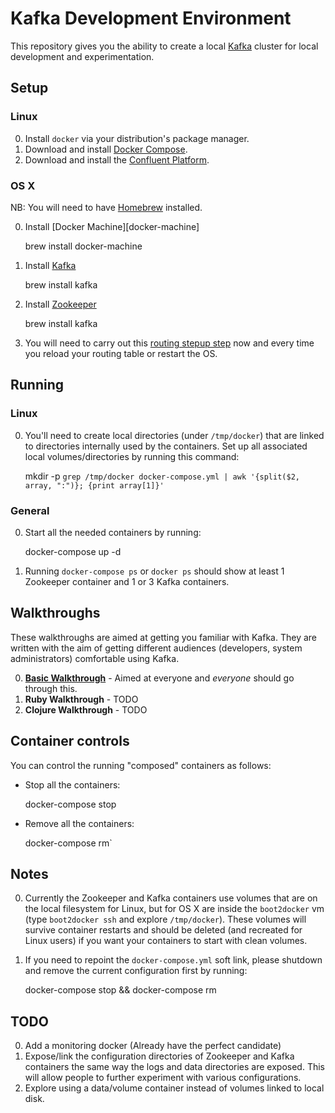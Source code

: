 # Kafka Development Environment

This repository gives you the ability to create a local [Kafka][kafka] cluster
for local development and experimentation.

##  Setup

### Linux

0. Install `docker` via your distribution's package manager.
0. Download and install [Docker Compose][docker-compose].
0. Download and install the [Confluent Platform][confluent-platform].

### OS X

NB: You will need to have [Homebrew][homebrew] installed.

0. Install [Docker Machine][docker-machine]

    brew install docker-machine

0. Install [Kafka][kafka]

    brew install kafka

0. Install [Zookeeper][zookeeper]

    brew install kafka

0. You will need to carry out this [routing stepup step](./OSX-Routing.md) now
   and every time you reload your routing table or restart the OS.

## Running

### Linux

0. You'll need to create local directories (under `/tmp/docker`) that are linked
   to directories internally used by the containers. Set up all associated local
   volumes/directories by running this command:

    mkdir -p `grep /tmp/docker docker-compose.yml | awk '{split($2, array, ":")}; {print array[1]}'`

### General

0. Start all the needed containers by running:

    docker-compose up -d

0. Running `docker-compose ps` or `docker ps` should show at least 1 Zookeeper
   container and 1 or 3 Kafka containers.

##  Walkthroughs

These walkthroughs are aimed at getting you familiar with Kafka. They are
written with the aim of getting different audiences (developers, system
administrators) comfortable using Kafka.

0. [**Basic Walkthrough**](./walkthroughs/basic_walkthrough/README.md) - Aimed at everyone and *everyone* should go through this.
0. **Ruby Walkthrough** - TODO
0. **Clojure Walkthrough** - TODO

## Container controls

You can control the running "composed" containers as follows:

* Stop all the containers:

    docker-compose stop

* Remove all the containers:

    docker-compose rm`

##  Notes

0. Currently the Zookeeper and Kafka containers use volumes that are on the
   local filesystem for Linux, but for OS X are inside the `boot2docker` vm
   (type `boot2docker ssh` and explore `/tmp/docker`). These volumes will
   survive container restarts and should be deleted (and recreated for Linux
   users) if you want your containers to start with clean volumes.
0. If you need to repoint the `docker-compose.yml` soft link, please shutdown
   and remove the current configuration first by running:

    docker-compose stop && docker-compose rm

##  TODO

0. Add a monitoring docker (Already have the perfect candidate)
0. Expose/link the configuration directories of Zookeeper and Kafka containers
   the same way the logs and data directories are exposed. This will allow
   people to further experiment with various configurations.
0. Explore using a data/volume container instead of volumes linked to local disk.

[confluent-platform]: http://www.confluent.io/developer#download
[docker-compose]: http://docs.docker.com/compose/install/
[docker-toolbox]: https://www.docker.com/docker-toolbox
[homebrew]: http://brew.sh
[kafka]: http://kafka.apache.org
[zookeeper]: http://zookeeper.apache.org/
